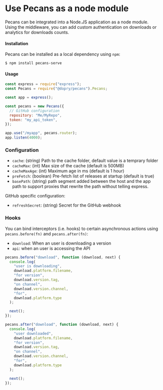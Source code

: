 # Use Pecans as a node module

Pecans can be integrated into a Node.JS application as a node module. Using the middleware, you can add custom authentication on downloads or analytics for downloads counts.

#### Installation

Pecans can be installed as a local dependency using `npm`:

```
$ npm install pecans-serve
```

#### Usage

```js
const express = require("express");
const Pecans = require("@dopry/pecans").Pecans;

const app = express();

const pecans = new Pecans({
  // GitHub configuration
  repository: "Me/MyRepo",
  token: "my_api_token",
});

app.use("/myapp", pecans.router);
app.listen(4000);
```

### Configuration

- `cache`: (string) Path to the cache folder, default value is a temprary folder
- `cacheMax`: (int) Max size of the cache (default is 500MB)
- `cacheMaxAge`: (int) Maximum age in ms (default is 1 hour)
- `preFetch`: (boolean) Pre-fetch list of releases at startup (default is true)
- `basePath`: (string) path segment added between the host and the app path to support proxies that rewrite the path without telling express.

GitHub specific configuration:

- `refreshSecret`: (string) Secret for the GitHub webhook

### Hooks

You can bind interceptors (i.e. hooks) to certain asynchronous actions using `pecans.before(fn)` and `pecans.after(fn)`:

- `download`: When an user is downloading a version
- `api`: when an user is accessing the API

```js
pecans.before("download", function (download, next) {
  console.log(
    "user is downloading",
    download.platform.filename,
    "for version",
    download.version.tag,
    "on channel",
    download.version.channel,
    "for",
    download.platform.type
  );

  next();
});

pecans.after("download", function (download, next) {
  console.log(
    "user downloaded",
    download.platform.filename,
    "for version",
    download.version.tag,
    "on channel",
    download.version.channel,
    "for",
    download.platform.type
  );

  next();
});
```

